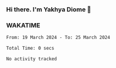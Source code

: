 ### Hi there. I'm Yakhya Diome 👋

### WAKATIME
<!--START_SECTION:waka-->

```txt
From: 19 March 2024 - To: 25 March 2024

Total Time: 0 secs

No activity tracked
```

<!--END_SECTION:waka-->
